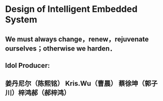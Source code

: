 #  Design of Intelligent Embedded System
## We must always change，renew，rejuvenate ourselves；otherwise we harden．  
## Idol Producer:  
## 姜丹尼尔（陈熙铭） Kris.Wu（曹晨） 蔡徐坤（郭子川）梓鸿郝（郝梓鸿）

   
   
